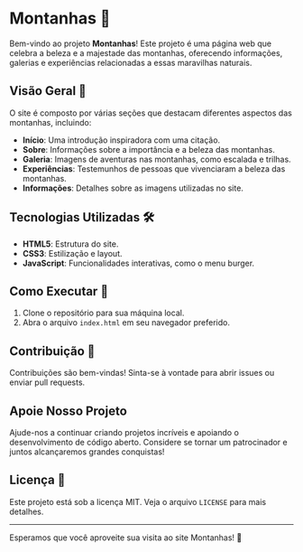 # Montanhas 🌄

Bem-vindo ao projeto **Montanhas**! Este projeto é uma página web que celebra a beleza e a majestade das montanhas, oferecendo informações, galerias e experiências relacionadas a essas maravilhas naturais.

## Visão Geral 📜

O site é composto por várias seções que destacam diferentes aspectos das montanhas, incluindo:

- **Início**: Uma introdução inspiradora com uma citação.
- **Sobre**: Informações sobre a importância e a beleza das montanhas.
- **Galeria**: Imagens de aventuras nas montanhas, como escalada e trilhas.
- **Experiências**: Testemunhos de pessoas que vivenciaram a beleza das montanhas.
- **Informações**: Detalhes sobre as imagens utilizadas no site.

## Tecnologias Utilizadas 🛠️

- **HTML5**: Estrutura do site.
- **CSS3**: Estilização e layout.
- **JavaScript**: Funcionalidades interativas, como o menu burger.

## Como Executar 🚀

1. Clone o repositório para sua máquina local.
2. Abra o arquivo `index.html` em seu navegador preferido.

## Contribuição 🤝

Contribuições são bem-vindas! Sinta-se à vontade para abrir issues ou enviar pull requests.

## Apoie Nosso Projeto
Ajude-nos a continuar criando projetos incríveis e apoiando o desenvolvimento de código aberto. Considere se tornar um patrocinador e juntos alcançaremos grandes conquistas!

## Licença 📄

Este projeto está sob a licença MIT. Veja o arquivo `LICENSE` para mais detalhes.

---

Esperamos que você aproveite sua visita ao site Montanhas! 🌟